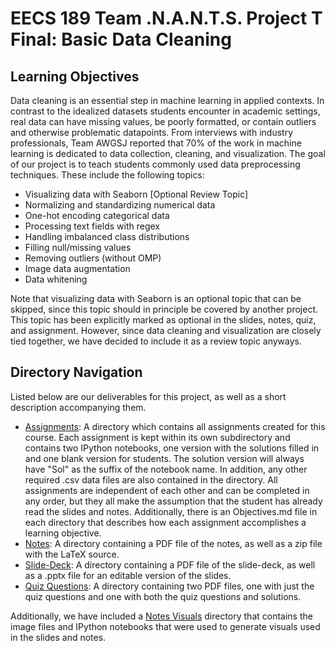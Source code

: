 # EECS 189 Team .N.A.N.T.S. Project T Final: Basic Data Cleaning
## Learning Objectives
Data cleaning is an essential step in machine learning in applied contexts. In contrast to the idealized datasets students encounter in academic settings, real data can have missing values, be poorly formatted, or contain outliers and otherwise problematic datapoints. From interviews with industry professionals, Team AWGSJ reported that 70% of the work in machine learning is dedicated to data collection, cleaning, and visualization. The goal of our project is to teach students commonly used data preprocessing techniques. These include the following topics:
* Visualizing data with Seaborn [Optional Review Topic] 
* Normalizing and standardizing numerical data 
* One-hot encoding categorical data 
* Processing text fields with regex
* Handling imbalanced class distributions 
* Filling null/missing values 
* Removing outliers (without OMP)
* Image data augmentation 
* Data whitening

Note that visualizing data with Seaborn is an optional topic that can be skipped, since this topic should in principle be covered by another project. This topic has been explicitly marked as optional in the slides, notes, quiz, and assignment. However, since data cleaning and visualization are closely tied together, we have decided to include it as a review topic anyways. 

## Directory Navigation
Listed below are our deliverables for this project, as well as a short description accompanying them.
* [Assignments](Assignments): A directory which contains all assignments created for this course. Each assignment is kept within its own subdirectory and contains two IPython notebooks, one version with the solutions filled in and one blank version for students. The solution version will always have "Sol" as the suffix of the notebook name. In addition, any other required .csv data files are also contained in the directory. All assignments are independent of each other and can be completed in any order, but they all make the assumption that the student has already read the slides and notes. Additionally, there is an Objectives.md file in each directory that describes how each assignment accomplishes a learning objective. 
* [Notes](Notes): A directory containing a PDF file of the notes, as well as a zip file with the LaTeX source.
* [Slide-Deck](Slides): A directory containing a PDF file of the slide-deck, as well as a .pptx file for an editable version of the slides. 
* [Quiz Questions](Quiz): A directory containing two PDF files, one with just the quiz questions and one with both the quiz questions and solutions.

Additionally, we have included a [Notes Visuals](Notes%20Visuals) directory that contains the image files and IPython notebooks that were used to generate visuals used in the slides and notes. 
